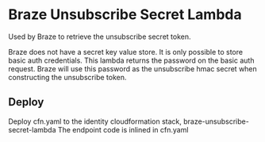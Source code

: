 # Braze Unsubscribe Secret Lambda

Used by Braze to retrieve the unsubscribe secret token.

Braze does not have a secret key value store. It is only possible to store 
basic auth credentials. This lambda returns the password on the basic auth request. Braze will use
this password as the unsubscribe hmac secret when constructing the unsubscribe token. 


## Deploy

Deploy cfn.yaml to the identity cloudformation stack, braze-unsubscribe-secret-lambda 
The endpoint code is inlined in cfn.yaml
